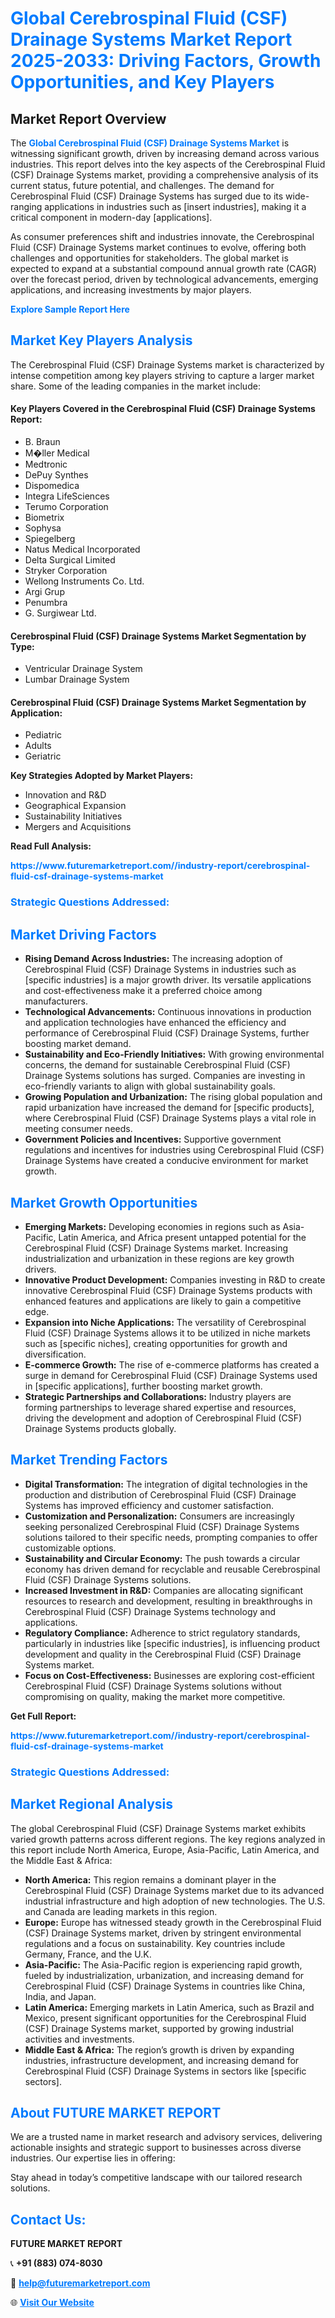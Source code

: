 <h1 style="color: #007BFF;">Global Cerebrospinal Fluid (CSF) Drainage Systems Market Report 2025-2033: Driving Factors, Growth Opportunities, and Key Players</h1>

<section id="overview">
<h2>Market Report Overview</h2>
<p>The <a href="https://www.futuremarketreport.com//industry-report/cerebrospinal-fluid-csf-drainage-systems-market" style="color: #007BFF; text-decoration: none;"><strong>Global Cerebrospinal Fluid (CSF) Drainage Systems Market</strong></a> is witnessing significant growth, driven by increasing demand across various industries. This report delves into the key aspects of the Cerebrospinal Fluid (CSF) Drainage Systems market, providing a comprehensive analysis of its current status, future potential, and challenges. The demand for Cerebrospinal Fluid (CSF) Drainage Systems has surged due to its wide-ranging applications in industries such as [insert industries], making it a critical component in modern-day [applications].</p>
<p>As consumer preferences shift and industries innovate, the Cerebrospinal Fluid (CSF) Drainage Systems market continues to evolve, offering both challenges and opportunities for stakeholders. The global market is expected to expand at a substantial compound annual growth rate (CAGR) over the forecast period, driven by technological advancements, emerging applications, and increasing investments by major players.</p>
</section>

<section id="overview">
<p><a href="https://www.futuremarketreport.com//request-sample/reportId=78030" style="color: #007BFF; text-decoration: none;"><strong>Explore Sample Report Here</strong></a></p>
</section>

<section id="key-players">
<h2 style="color: #007BFF;">Market Key Players Analysis</h2>
<p>The Cerebrospinal Fluid (CSF) Drainage Systems market is characterized by intense competition among key players striving to capture a larger market share. Some of the leading companies in the market include:</p>
<h4>Key Players Covered in the Cerebrospinal Fluid (CSF) Drainage Systems Report:</h4>
<ul><li>B. Braun</li><li>M�ller Medical</li><li>Medtronic</li><li>DePuy Synthes</li><li>Dispomedica</li><li>Integra LifeSciences</li><li>Terumo Corporation</li><li>Biometrix</li><li>Sophysa</li><li>Spiegelberg</li><li>Natus Medical Incorporated</li><li>Delta Surgical Limited</li><li>Stryker Corporation</li><li>Wellong Instruments Co. Ltd.</li><li>Argi Grup</li><li>Penumbra</li><li>G. Surgiwear Ltd.</li></ul>
<h4>Cerebrospinal Fluid (CSF) Drainage Systems Market Segmentation by Type:</h4>
<ul><li>Ventricular Drainage System</li><li>Lumbar Drainage System</li></ul>

<h4>Cerebrospinal Fluid (CSF) Drainage Systems Market Segmentation by Application:</h4>
<ul><li>Pediatric</li><li>Adults</li><li>Geriatric</li></ul>
<p><strong>Key Strategies Adopted by Market Players:</strong></p>
<ul>
<li>Innovation and R&D</li>
<li>Geographical Expansion</li>
<li>Sustainability Initiatives</li>
<li>Mergers and Acquisitions</li>
</ul>
</section>

<section>
<p><strong>Read Full Analysis: </strong></p><a href="https://www.futuremarketreport.com//industry-report/cerebrospinal-fluid-csf-drainage-systems-market" style="color: #007BFF; text-decoration: none;"><strong>https://www.futuremarketreport.com//industry-report/cerebrospinal-fluid-csf-drainage-systems-market</strong></a>
<h3 style="color: #007BFF;">Strategic Questions Addressed:</h3>
</section>

<section id="driving-factors">
<h2 style="color: #007BFF;">Market Driving Factors</h2>
<ul>
<li><strong>Rising Demand Across Industries:</strong> The increasing adoption of Cerebrospinal Fluid (CSF) Drainage Systems in industries such as [specific industries] is a major growth driver. Its versatile applications and cost-effectiveness make it a preferred choice among manufacturers.</li>
<li><strong>Technological Advancements:</strong> Continuous innovations in production and application technologies have enhanced the efficiency and performance of Cerebrospinal Fluid (CSF) Drainage Systems, further boosting market demand.</li>
<li><strong>Sustainability and Eco-Friendly Initiatives:</strong> With growing environmental concerns, the demand for sustainable Cerebrospinal Fluid (CSF) Drainage Systems solutions has surged. Companies are investing in eco-friendly variants to align with global sustainability goals.</li>
<li><strong>Growing Population and Urbanization:</strong> The rising global population and rapid urbanization have increased the demand for [specific products], where Cerebrospinal Fluid (CSF) Drainage Systems plays a vital role in meeting consumer needs.</li>
<li><strong>Government Policies and Incentives:</strong> Supportive government regulations and incentives for industries using Cerebrospinal Fluid (CSF) Drainage Systems have created a conducive environment for market growth.</li>
</ul>
</section>

<section id="growth-opportunities">
<h2 style="color: #007BFF;">Market Growth Opportunities</h2>
<ul>
<li><strong>Emerging Markets:</strong> Developing economies in regions such as Asia-Pacific, Latin America, and Africa present untapped potential for the Cerebrospinal Fluid (CSF) Drainage Systems market. Increasing industrialization and urbanization in these regions are key growth drivers.</li>
<li><strong>Innovative Product Development:</strong> Companies investing in R&D to create innovative Cerebrospinal Fluid (CSF) Drainage Systems products with enhanced features and applications are likely to gain a competitive edge.</li>
<li><strong>Expansion into Niche Applications:</strong> The versatility of Cerebrospinal Fluid (CSF) Drainage Systems allows it to be utilized in niche markets such as [specific niches], creating opportunities for growth and diversification.</li>
<li><strong>E-commerce Growth:</strong> The rise of e-commerce platforms has created a surge in demand for Cerebrospinal Fluid (CSF) Drainage Systems used in [specific applications], further boosting market growth.</li>
<li><strong>Strategic Partnerships and Collaborations:</strong> Industry players are forming partnerships to leverage shared expertise and resources, driving the development and adoption of Cerebrospinal Fluid (CSF) Drainage Systems products globally.</li>
</ul>
</section>

<section id="trending-factors">
<h2 style="color: #007BFF;">Market Trending Factors</h2>
<ul>
<li><strong>Digital Transformation:</strong> The integration of digital technologies in the production and distribution of Cerebrospinal Fluid (CSF) Drainage Systems has improved efficiency and customer satisfaction.</li>
<li><strong>Customization and Personalization:</strong> Consumers are increasingly seeking personalized Cerebrospinal Fluid (CSF) Drainage Systems solutions tailored to their specific needs, prompting companies to offer customizable options.</li>
<li><strong>Sustainability and Circular Economy:</strong> The push towards a circular economy has driven demand for recyclable and reusable Cerebrospinal Fluid (CSF) Drainage Systems solutions.</li>
<li><strong>Increased Investment in R&D:</strong> Companies are allocating significant resources to research and development, resulting in breakthroughs in Cerebrospinal Fluid (CSF) Drainage Systems technology and applications.</li>
<li><strong>Regulatory Compliance:</strong> Adherence to strict regulatory standards, particularly in industries like [specific industries], is influencing product development and quality in the Cerebrospinal Fluid (CSF) Drainage Systems market.</li>
<li><strong>Focus on Cost-Effectiveness:</strong> Businesses are exploring cost-efficient Cerebrospinal Fluid (CSF) Drainage Systems solutions without compromising on quality, making the market more competitive.</li>
</ul>
</section>

<section>
<p><strong>Get Full Report: </strong></p><a href="https://www.futuremarketreport.com//industry-report/cerebrospinal-fluid-csf-drainage-systems-market" style="color: #007BFF; text-decoration: none;"><strong>https://www.futuremarketreport.com//industry-report/cerebrospinal-fluid-csf-drainage-systems-market</strong></a>
<h3 style="color: #007BFF;">Strategic Questions Addressed:</h3>
</section>


<section id="regional-analysis">
<h2 style="color: #007BFF;">Market Regional Analysis</h2>
<p>The global Cerebrospinal Fluid (CSF) Drainage Systems market exhibits varied growth patterns across different regions. The key regions analyzed in this report include North America, Europe, Asia-Pacific, Latin America, and the Middle East & Africa:</p>
<ul>
<li><strong>North America:</strong> This region remains a dominant player in the Cerebrospinal Fluid (CSF) Drainage Systems market due to its advanced industrial infrastructure and high adoption of new technologies. The U.S. and Canada are leading markets in this region.</li>
<li><strong>Europe:</strong> Europe has witnessed steady growth in the Cerebrospinal Fluid (CSF) Drainage Systems market, driven by stringent environmental regulations and a focus on sustainability. Key countries include Germany, France, and the U.K.</li>
<li><strong>Asia-Pacific:</strong> The Asia-Pacific region is experiencing rapid growth, fueled by industrialization, urbanization, and increasing demand for Cerebrospinal Fluid (CSF) Drainage Systems in countries like China, India, and Japan.</li>
<li><strong>Latin America:</strong> Emerging markets in Latin America, such as Brazil and Mexico, present significant opportunities for the Cerebrospinal Fluid (CSF) Drainage Systems market, supported by growing industrial activities and investments.</li>
<li><strong>Middle East & Africa:</strong> The region’s growth is driven by expanding industries, infrastructure development, and increasing demand for Cerebrospinal Fluid (CSF) Drainage Systems in sectors like [specific sectors].</li>
</ul>
</section>

<footer>
<h2 style="color: #007BFF;">About FUTURE MARKET REPORT</h2>
<p>We are a trusted name in market research and advisory services, delivering actionable insights and strategic support to businesses across diverse industries. Our expertise lies in offering:</p>

<p>Stay ahead in today’s competitive landscape with our tailored research solutions.</p>

<h2 style="color: #007BFF;">Contact Us:</h2>
<p><strong>FUTURE MARKET REPORT</strong></p>
<p>📞 <strong>+91 (883) 074-8030</strong></p>
<p>📧 <strong><a href="mailto:help@futuremarketreport.com" style="color: #007BFF;">help@futuremarketreport.com</a></strong></p>
<p>🌐 <strong><a href="https://www.futuremarketreport.com/" style="color: #007BFF;">Visit Our Website</a></strong></p>
</footer>